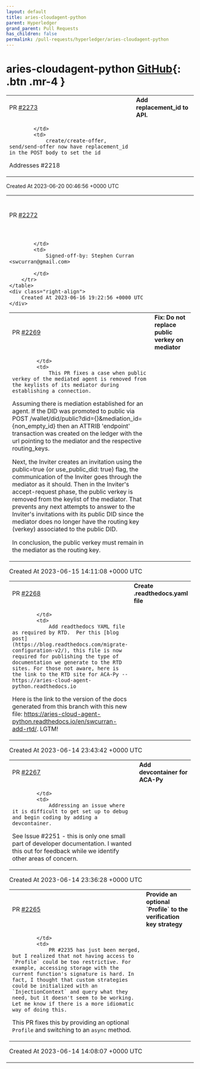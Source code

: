 ```yaml
---
layout: default
title: aries-cloudagent-python
parent: Hyperledger
grand_parent: Pull Requests
has_children: false
permalink: /pull-requests/hyperledger/aries-cloudagent-python
---
```


# aries-cloudagent-python <span class="fs-3 right-align">[GitHub](https://github.com/hyperledger/aries-cloudagent-python){: .btn .mr-4 }</span>


<div>
    <table>
        <tr>
            <td>
                PR <a href="https://github.com/hyperledger/aries-cloudagent-python/pull/2273" class=".btn">#2273</a>
            </td>
            <td>
                <b>
                    Add replacement_id to API.
                </b>
            </td>
        </tr>
        <tr>
            <td>
                
            </td>
            <td>
                create/create-offer, send/send-offer now have replacement_id in the POST body to set the id

Addresses #2218
            </td>
        </tr>
    </table>
    <div class="right-align">
        Created At 2023-06-20 00:46:56 +0000 UTC
    </div>
</div>

<div>
    <table>
        <tr>
            <td>
                PR <a href="https://github.com/hyperledger/aries-cloudagent-python/pull/2272" class=".btn">#2272</a>
            </td>
            <td>
                <b>
                    Minor revisions to the README.md and DevReadMe.md
                </b>
            </td>
        </tr>
        <tr>
            <td>
                
            </td>
            <td>
                Signed-off-by: Stephen Curran <swcurran@gmail.com>

            </td>
        </tr>
    </table>
    <div class="right-align">
        Created At 2023-06-16 19:22:56 +0000 UTC
    </div>
</div>

<div>
    <table>
        <tr>
            <td>
                PR <a href="https://github.com/hyperledger/aries-cloudagent-python/pull/2269" class=".btn">#2269</a>
            </td>
            <td>
                <b>
                    Fix: Do not replace public verkey on mediator
                </b>
            </td>
        </tr>
        <tr>
            <td>
                
            </td>
            <td>
                This PR fixes a case when public verkey of the mediated agent is removed from the keylists of its mediator during establishing a connection.

Assuming there is mediation established for an agent.
If the DID was promoted to public via POST /wallet/did/public?did={}&mediation_id={non_empty_id} then an ATTRIB 'endpoint' transaction was created on the ledger with the url pointing to the mediator and the respective routing_keys.

Next, the Inviter creates an invitation using the public=true (or use_public_did: true) flag, the communication of the Inviter goes through the mediator as it should. Then in the Inviter's accept-request phase, the public verkey is removed from the keylist of the mediator. 
That prevents any next attempts to answer to the Inviter's invitations with its public DID since the mediator does no longer have the routing key (verkey) associated to the public DID.

In conclusion, the public verkey must remain in the mediator as the routing key.
            </td>
        </tr>
    </table>
    <div class="right-align">
        Created At 2023-06-15 14:11:08 +0000 UTC
    </div>
</div>

<div>
    <table>
        <tr>
            <td>
                PR <a href="https://github.com/hyperledger/aries-cloudagent-python/pull/2268" class=".btn">#2268</a>
            </td>
            <td>
                <b>
                    Create .readthedocs.yaml file
                </b>
            </td>
        </tr>
        <tr>
            <td>
                
            </td>
            <td>
                Add readthedocs YAML file as required by RTD.  Per this [blog post](https://blog.readthedocs.com/migrate-configuration-v2/), this file is now required for publishing the type of documentation we generate to the RTD sites. For those not aware, here is the link to the RTD site for ACA-Py -- https://aries-cloud-agent-python.readthedocs.io

Here is the link to the version of the docs generated from this branch with this new file: https://aries-cloud-agent-python.readthedocs.io/en/swcurran-add-rtd/. LGTM!
            </td>
        </tr>
    </table>
    <div class="right-align">
        Created At 2023-06-14 23:43:42 +0000 UTC
    </div>
</div>

<div>
    <table>
        <tr>
            <td>
                PR <a href="https://github.com/hyperledger/aries-cloudagent-python/pull/2267" class=".btn">#2267</a>
            </td>
            <td>
                <b>
                    Add devcontainer for ACA-Py
                </b>
            </td>
        </tr>
        <tr>
            <td>
                
            </td>
            <td>
                Addressing an issue where it is difficult to get set up to debug and begin coding by adding a devcontainer.

See Issue #2251 - this is only one small part of developer documentation. I wanted this out for feedback while we identify other areas of concern.
            </td>
        </tr>
    </table>
    <div class="right-align">
        Created At 2023-06-14 23:36:28 +0000 UTC
    </div>
</div>

<div>
    <table>
        <tr>
            <td>
                PR <a href="https://github.com/hyperledger/aries-cloudagent-python/pull/2265" class=".btn">#2265</a>
            </td>
            <td>
                <b>
                    Provide an optional `Profile` to the verification key strategy
                </b>
            </td>
        </tr>
        <tr>
            <td>
                
            </td>
            <td>
                PR #2235 has just been merged, but I realized that not having access to `Profile` could be too restrictive. For example, accessing storage with the current function's signature is hard. In fact, I thought that custom strategies could be initialized with an `InjectionContext` and query what they need, but it doesn't seem to be working. Let me know if there is a more idiomatic way of doing this.

This PR fixes this by providing an optional `Profile` and switching to an `async` method.
            </td>
        </tr>
    </table>
    <div class="right-align">
        Created At 2023-06-14 14:08:07 +0000 UTC
    </div>
</div>

